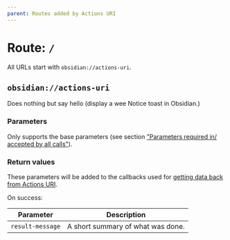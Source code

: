```yaml
---
parent: Routes added by Actions URI
---
```


# Route: `/`
All URLs start with `obsidian://actions-uri`.


## `obsidian://actions-uri`
Does nothing but say hello (display a wee Notice toast in Obsidian.)

### Parameters
Only supports the base parameters (see section ["Parameters required in/ accepted by all calls"](index.md#parameters-required-in-accepted-by-all-calls)).

### Return values
These parameters will be added to the callbacks used for [getting data back from Actions URI](callbacks.md).

On success:

| Parameter        | Description                       |
| ---------------- | --------------------------------- |
| `result-message` | A short summary of what was done. |
